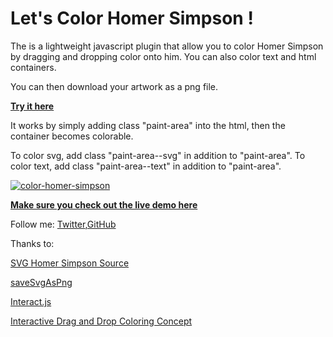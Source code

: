 Let's Color Homer Simpson !
=========


The is a lightweight javascript plugin that allow you to color Homer Simpson by dragging and dropping color onto him. You can also color text and html containers. 

You can then download your artwork as a png file. 

<strong>[Try it here](http://chloechen.io/color-homer-simpson/)</strong>


It works by simply adding class "paint-area" into the html, then the container becomes colorable. 

To color svg, add class "paint-area--svg" in addition to "paint-area". 
To color text, add class "paint-area--text"
in addition to "paint-area".

<a href="http://chloechen.io/color-homer-simpson/">![color-homer-simpson](http://chloechen.io/color-homer-simpson/img/homer.png)</a>

<strong>[Make sure you check out the live demo here](http://chloechen.io/color-homer-simpson/)</strong>

Follow me: [Twitter](https://twitter.com/chloechenlei),[GitHub](https://github.com/chloeleichen)


Thanks to: 

[SVG Homer Simpson Source](https://github.com/In-Loco-Media/svg_geometry/blob/master/spec/svg_geometry/files/homer-simpson.svg)

[saveSvgAsPng](https://github.com/exupero/saveSvgAsPng)

[Interact.js](interactjs.io/)

[Interactive Drag and Drop Coloring Concept](http://tympanus.net/codrops/2015/04/22/interactive-drag-drop-coloring-concept/)


